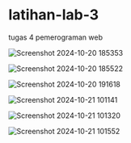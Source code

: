# latihan-lab-3
tugas 4 pemerograman web


![Screenshot 2024-10-20 185353](https://github.com/user-attachments/assets/f873418c-0fa3-4bd9-b0ed-9b1f5e4ce94d)

>
![Screenshot 2024-10-20 185522](https://github.com/user-attachments/assets/19a711ba-82ba-44ec-90f9-1e9fa732f6b0)

>
![Screenshot 2024-10-20 191618](https://github.com/user-attachments/assets/b1b46f79-5e44-426a-b20b-88f621a77a6f)

>
![Screenshot 2024-10-21 101141](https://github.com/user-attachments/assets/aa9e645c-3633-49fb-9fa3-e13b644e60ac)

>
![Screenshot 2024-10-21 101320](https://github.com/user-attachments/assets/8a9c17fa-ddcf-46ce-9f3c-68970692cea8)

>
![Screenshot 2024-10-21 101552](https://github.com/user-attachments/assets/56cdf3c6-b91d-49cf-8e20-c4118dc431db)
